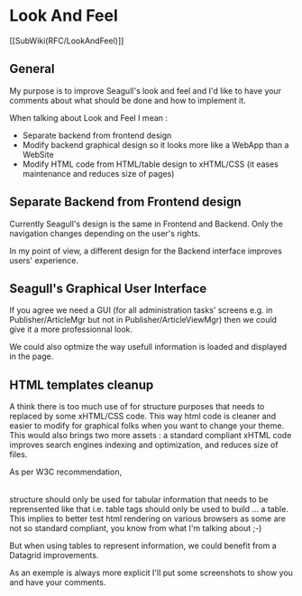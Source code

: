 <!-- Name: RFC/LookAndFeel -->
<!-- Version: 8 -->
<!-- Last-Modified: 2005/12/20 19:18:07 -->
<!-- Author: werner -->
# Look And Feel
[[SubWiki(RFC/LookAndFeel)]]
## General

My purpose is to improve Seagull's look and feel and I'd like to have your comments about what should be done and how to implement it.

When talking about Look and Feel I mean :

 * Separate backend from frontend design
 * Modify backend graphical design so it looks more like a WebApp than a WebSite
 * Modify HTML code from HTML/table design to xHTML/CSS (it eases maintenance and reduces size of pages)


## Separate Backend from Frontend design

Currently Seagull's design is the same in Frontend and Backend. Only the navigation changes depending on the user's rights.

In my point of view, a different design for the Backend interface improves users' experience.


## Seagull's Graphical User Interface

If you agree we need a GUI (for all administration tasks' screens e.g. in Publisher/ArticleMgr but not in Publisher/ArticleViewMgr) then we could give it a more professionnal look.

We could also optmize the way usefull information is loaded and displayed in the page.

## HTML templates cleanup

A think there is too much use of <table> for structure purposes that needs to replaced by some xHTML/CSS code.
This way html code is cleaner and easier to modify for graphical folks when you want to change your theme.
This would also brings two more assets : a standard compliant xHTML code improves search engines indexing and optimization, and reduces size of files.

As per W3C recommendation, <table> structure should only be used for tabular information that needs to be reprensented like that i.e. table tags should only be used to build ... a table.
This implies to better test html rendering on various browsers as some are not so standard compliant, you know from what I'm talking about ;-)

But when using tables to represent information, we could benefit from a Datagrid improvements.

As an exemple is always more explicit I'll put some screenshots to show you and have your comments.

